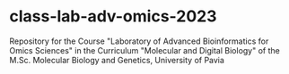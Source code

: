 # class-lab-adv-omics-2023

Repository for the Course "Laboratory of Advanced Bioinformatics for Omics Sciences" in the Curriculum "Molecular and Digital Biology" of the M.Sc. Molecular Biology and Genetics, University of Pavia
